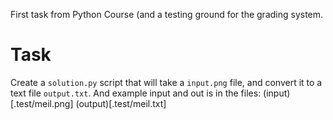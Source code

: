 First task from Python Course (and a testing ground for the grading system.

# Task

Create a `solution.py` script that will take a `input.png` file, and convert it to a text file `output.txt`.
And example input and out is in the files: (input)[.test/meil.png] (output)[.test/meil.txt]
